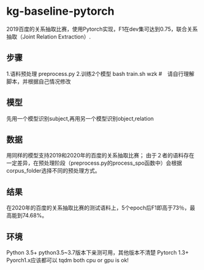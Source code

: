 # kg-baseline-pytorch
2019百度的关系抽取比赛，使用Pytorch实现，F1在dev集可达到0.75，联合关系抽取（Joint Relation Extraction）.


## 步骤
1.语料预处理
preprocess.py
2.训练2个模型
bash train.sh wzk   #　请自行理解脚本，并根据自己情况修改

## 模型
先用一个模型识别subject,再用另一个模型识别object,relation

## 数据
用同样的模型支持2019和2020年的百度的关系抽取比赛；
由于２者的语料存在一定差异，在预处理阶段（preprocess.py的process_spo函数中）会根据corpus_folder选择不同的预处理方式。

## 结果
在2020年的百度的关系抽取比赛的测试语料上，5个epoch后F1即高于73％，最高能到74.68%。

## 环境
Python 3.5+     python3.5~3.7版本下亲测可用，其他版本不清楚
Pytorch 1.3+  Pyorch1.x应该都可以
tqdm
both cpu or gpu is ok!
